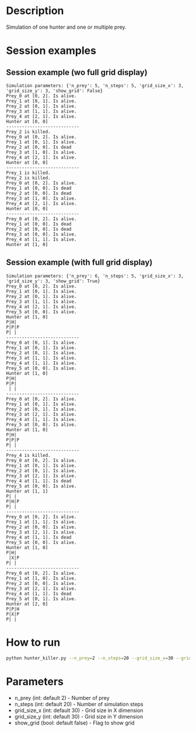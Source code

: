 # Description
Simulation of one hunter and one or multiple prey.

# Session examples
## Session example (wo full grid display)
```terminal
Simulation parameters: {'n_prey': 5, 'n_steps': 5, 'grid_size_x': 3, 'grid_size_y': 3, 'show_grid': False}
Prey_0 at [0, 2]. Is alive.
Prey_1 at [0, 1]. Is alive.
Prey_2 at [0, 1]. Is alive.
Prey_3 at [1, 1]. Is alive.
Prey_4 at [2, 1]. Is alive.
Hunter at [0, 0]
----------------------------
Prey_2 is killed.
Prey_0 at [0, 2]. Is alive.
Prey_1 at [0, 1]. Is alive.
Prey_2 at [0, 0]. Is dead
Prey_3 at [1, 0]. Is alive.
Prey_4 at [2, 1]. Is alive.
Hunter at [0, 0]
----------------------------
Prey_1 is killed.
Prey_2 is killed.
Prey_0 at [0, 2]. Is alive.
Prey_1 at [0, 0]. Is dead
Prey_2 at [0, 0]. Is dead
Prey_3 at [1, 0]. Is alive.
Prey_4 at [2, 1]. Is alive.
Hunter at [0, 0]
----------------------------
Prey_0 at [0, 2]. Is alive.
Prey_1 at [0, 0]. Is dead
Prey_2 at [0, 0]. Is dead
Prey_3 at [0, 0]. Is alive.
Prey_4 at [1, 1]. Is alive.
Hunter at [1, 0]
```

## Session example (with full grid display)
```terminal
Simulation parameters: {'n_prey': 6, 'n_steps': 5, 'grid_size_x': 3, 'grid_size_y': 3, 'show_grid': True}
Prey_0 at [0, 2]. Is alive.
Prey_1 at [0, 1]. Is alive.
Prey_2 at [0, 1]. Is alive.
Prey_3 at [1, 1]. Is alive.
Prey_4 at [2, 1]. Is alive.
Prey_5 at [0, 0]. Is alive.
Hunter at [1, 0]
P|H|
P|P|P
P| |
----------------------------
Prey_0 at [0, 1]. Is alive.
Prey_1 at [0, 1]. Is alive.
Prey_2 at [0, 1]. Is alive.
Prey_3 at [1, 1]. Is alive.
Prey_4 at [1, 1]. Is alive.
Prey_5 at [0, 0]. Is alive.
Hunter at [1, 0]
P|H|
P|P|
 | |
----------------------------
Prey_0 at [0, 2]. Is alive.
Prey_1 at [0, 1]. Is alive.
Prey_2 at [0, 1]. Is alive.
Prey_3 at [2, 1]. Is alive.
Prey_4 at [1, 1]. Is alive.
Prey_5 at [0, 0]. Is alive.
Hunter at [1, 0]
P|H|
P|P|P
P| |
----------------------------
Prey_4 is killed.
Prey_0 at [0, 2]. Is alive.
Prey_1 at [0, 1]. Is alive.
Prey_2 at [0, 1]. Is alive.
Prey_3 at [2, 1]. Is alive.
Prey_4 at [1, 1]. Is dead
Prey_5 at [0, 0]. Is alive.
Hunter at [1, 1]
P| |
P|H|P
P| |
----------------------------
Prey_0 at [0, 2]. Is alive.
Prey_1 at [1, 1]. Is alive.
Prey_2 at [0, 0]. Is alive.
Prey_3 at [2, 1]. Is alive.
Prey_4 at [1, 1]. Is dead
Prey_5 at [0, 0]. Is alive.
Hunter at [1, 0]
P|H|
 |X|P
P| |
----------------------------
Prey_0 at [0, 2]. Is alive.
Prey_1 at [1, 0]. Is alive.
Prey_2 at [0, 0]. Is alive.
Prey_3 at [2, 1]. Is alive.
Prey_4 at [1, 1]. Is dead
Prey_5 at [0, 1]. Is alive.
Hunter at [2, 0]
P|P|H
P|X|P
P| |
```

# How to run 
```bash
python hunter_killer.py --n_prey=2 --n_steps=20 --grid_size_x=30 --grid_size_y=30 --show_grid
```

# Parameters
- n_prey (int: default 2) - Number of prey
- n_steps (int: default 20) - Number of simulation steps
- grid_size_x (int: default 30) - Grid size in X dimension
- grid_size_y (int: default 30) - Grid size in Y dimension
- show_grid (bool: default false) - Flag to show grid
